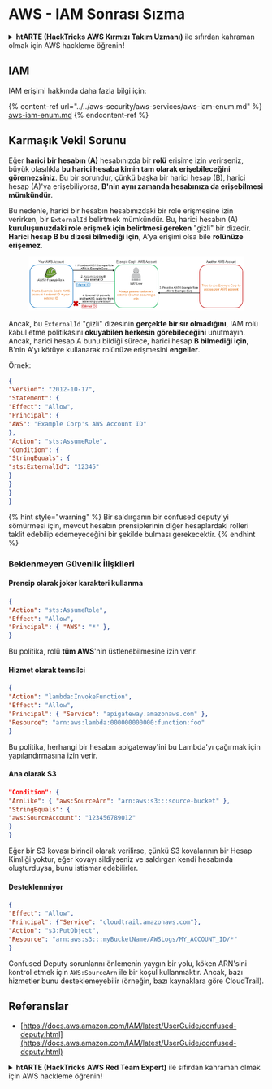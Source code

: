 # AWS - IAM Sonrası Sızma

<details>

<summary><strong>htARTE (HackTricks AWS Kırmızı Takım Uzmanı)</strong> ile sıfırdan kahraman olmak için AWS hackleme öğrenin<strong>!</strong></summary>

HackTricks'i desteklemenin diğer yolları:

* Şirketinizi HackTricks'te **reklamınızı görmek** veya **HackTricks'i PDF olarak indirmek** için [**ABONELİK PLANLARI**](https://github.com/sponsors/carlospolop)'na göz atın!
* [**Resmi PEASS & HackTricks ürünlerini**](https://peass.creator-spring.com) edinin
* Özel [**NFT'lerden**](https://opensea.io/collection/the-peass-family) oluşan koleksiyonumuz [**The PEASS Family**](https://opensea.io/collection/the-peass-family)'i keşfedin
* 💬 [**Discord grubuna**](https://discord.gg/hRep4RUj7f) veya [**telegram grubuna**](https://t.me/peass) **katılın** veya **Twitter** 🐦 [**@hacktricks_live**](https://twitter.com/hacktricks_live)'ı **takip edin**.
* **Hacking hilelerinizi** [**HackTricks**](https://github.com/carlospolop/hacktricks) ve [**HackTricks Cloud**](https://github.com/carlospolop/hacktricks-cloud) github reposuna **PR göndererek** paylaşın.

</details>

## IAM

IAM erişimi hakkında daha fazla bilgi için:

{% content-ref url="../../aws-security/aws-services/aws-iam-enum.md" %}
[aws-iam-enum.md](../../aws-security/aws-services/aws-iam-enum.md)
{% endcontent-ref %}

## Karmaşık Vekil Sorunu

Eğer **harici bir hesabın (A)** hesabınızda bir **rolü** erişime izin verirseniz, büyük olasılıkla **bu harici hesaba kimin tam olarak erişebileceğini göremezsiniz**. Bu bir sorundur, çünkü başka bir harici hesap (B), harici hesap (A)'ya erişebiliyorsa, **B'nin aynı zamanda hesabınıza da erişebilmesi mümkündür**.

Bu nedenle, harici bir hesabın hesabınızdaki bir role erişmesine izin verirken, bir `ExternalId` belirtmek mümkündür. Bu, harici hesabın (A) **kuruluşunuzdaki role erişmek için belirtmesi gereken** "gizli" bir dizedir. **Harici hesap B bu dizesi bilmediği için**, A'ya erişimi olsa bile **rolünüze erişemez**.

<figure><img src="../../../.gitbook/assets/image (1) (7).png" alt=""><figcaption></figcaption></figure>

Ancak, bu `ExternalId` "gizli" dizesinin **gerçekte bir sır olmadığını**, IAM rolü kabul etme politikasını **okuyabilen herkesin görebileceğini** unutmayın. Ancak, harici hesap A bunu bildiği sürece, harici hesap **B bilmediği için**, B'nin A'yı kötüye kullanarak rolünüze erişmesini **engeller**.

Örnek:
```json
{
"Version": "2012-10-17",
"Statement": {
"Effect": "Allow",
"Principal": {
"AWS": "Example Corp's AWS Account ID"
},
"Action": "sts:AssumeRole",
"Condition": {
"StringEquals": {
"sts:ExternalId": "12345"
}
}
}
}
```
{% hint style="warning" %}
Bir saldırganın bir confused deputy'yi sömürmesi için, mevcut hesabın prensiplerinin diğer hesaplardaki rolleri taklit edebilip edemeyeceğini bir şekilde bulması gerekecektir.
{% endhint %}

### Beklenmeyen Güvenlik İlişkileri

#### Prensip olarak joker karakteri kullanma
```json
{
"Action": "sts:AssumeRole",
"Effect": "Allow",
"Principal": { "AWS": "*" },
}
```
Bu politika, rolü **tüm AWS**'nin üstlenebilmesine izin verir.

#### Hizmet olarak temsilci
```json
{
"Action": "lambda:InvokeFunction",
"Effect": "Allow",
"Principal": { "Service": "apigateway.amazonaws.com" },
"Resource": "arn:aws:lambda:000000000000:function:foo"
}
```
Bu politika, herhangi bir hesabın apigateway'ini bu Lambda'yı çağırmak için yapılandırmasına izin verir.

#### Ana olarak S3
```json
"Condition": {
"ArnLike": { "aws:SourceArn": "arn:aws:s3:::source-bucket" },
"StringEquals": {
"aws:SourceAccount": "123456789012"
}
}
```
Eğer bir S3 kovası birincil olarak verilirse, çünkü S3 kovalarının bir Hesap Kimliği yoktur, eğer kovayı sildiyseniz ve saldırgan kendi hesabında oluşturduysa, bunu istismar edebilirler.

#### Desteklenmiyor
```json
{
"Effect": "Allow",
"Principal": {"Service": "cloudtrail.amazonaws.com"},
"Action": "s3:PutObject",
"Resource": "arn:aws:s3:::myBucketName/AWSLogs/MY_ACCOUNT_ID/*"
}
```
Confused Deputy sorunlarını önlemenin yaygın bir yolu, köken ARN'sini kontrol etmek için `AWS:SourceArn` ile bir koşul kullanmaktır. Ancak, bazı hizmetler bunu desteklemeyebilir (örneğin, bazı kaynaklara göre CloudTrail).

## Referanslar

* [https://docs.aws.amazon.com/IAM/latest/UserGuide/confused-deputy.html](https://docs.aws.amazon.com/IAM/latest/UserGuide/confused-deputy.html)

<details>

<summary><strong>htARTE (HackTricks AWS Red Team Expert)</strong> ile sıfırdan kahraman olmak için AWS hackleme öğrenin<strong>!</strong></summary>

HackTricks'i desteklemenin diğer yolları:

* Şirketinizi HackTricks'te **tanıtmak** veya HackTricks'i **PDF olarak indirmek** için [**ABONELİK PLANLARINI**](https://github.com/sponsors/carlospolop) kontrol edin!
* [**Resmi PEASS & HackTricks ürünlerini**](https://peass.creator-spring.com) edinin
* Özel [**NFT'lerden**](https://opensea.io/collection/the-peass-family) oluşan koleksiyonumuz olan [**The PEASS Family**](https://opensea.io/collection/the-peass-family)'yi keşfedin
* 💬 [**Discord grubuna**](https://discord.gg/hRep4RUj7f) veya [**telegram grubuna**](https://t.me/peass) **katılın** veya bizi **Twitter** 🐦 [**@hacktricks_live**](https://twitter.com/hacktricks_live)**'da takip edin**.
* **Hacking hilelerinizi** [**HackTricks**](https://github.com/carlospolop/hacktricks) ve [**HackTricks Cloud**](https://github.com/carlospolop/hacktricks-cloud) github depolarına **PR göndererek paylaşın**.

</details>
